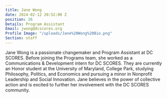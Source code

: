 ```yaml
---
title: Jane Wong
date: 2024-02-12 20:52:00 Z
position: 26
Details: Program Assistant
Email: jwong@dcscores.org
Profile Image: "/uploads/Jane%20Wong%20Bio.png"
Section: staff
---
```


Jane Wong is a passionate changemaker and Program Assistant at DC SCORES. Before joining the Programs team, she worked as a Communications & Development intern for DC SCORES. They are currently an Honor student at the University of Maryland, College Park, studying Philosophy, Politics, and Economics and pursuing a minor in Nonprofit Leadership and Social Innovation. Jane believes in the power of collective action and is excited to further her involvement with the DC SCORES community.